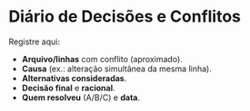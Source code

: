 # Diário de Decisões e Conflitos

Registre aqui:
- **Arquivo/linhas** com conflito (aproximado).
- **Causa** (ex.: alteração simultânea da mesma linha).
- **Alternativas consideradas**.
- **Decisão final** e **racional**.
- **Quem resolveu** (A/B/C) e **data**.
